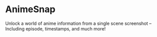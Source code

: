 # AnimeSnap
Unlock a world of anime information from a single scene screenshot – Including episode, timestamps, and much more!
